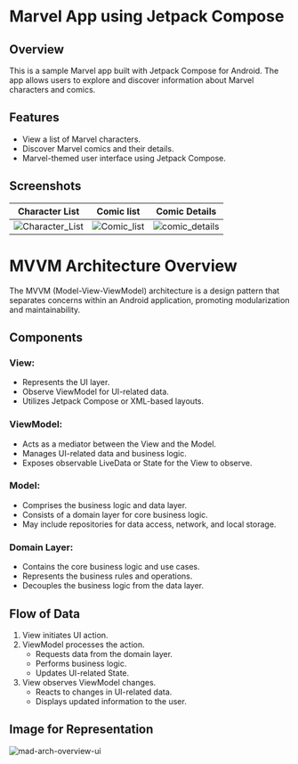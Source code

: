 # Marvel App using Jetpack Compose

## Overview

This is a sample Marvel app built with Jetpack Compose for Android. The app allows users to explore and discover information about Marvel characters and comics.

## Features

- View a list of Marvel characters.
- Discover Marvel comics and their details.
- Marvel-themed user interface using Jetpack Compose.

## Screenshots

| Character List | Comic list | Comic Details |
|---------|---------|---------|
| ![Character_List](https://github.com/camedi445/marvel-comics/assets/23129361/be974e35-1b35-43f5-b8bb-7f5aaa046af1) | ![Comic_list](https://github.com/camedi445/marvel-comics/assets/23129361/ab06d033-7d96-47a5-9956-cb9a870d9a78) | ![comic_details](https://github.com/camedi445/marvel-comics/assets/23129361/008e44ff-15f7-4340-92d3-645bd146f0ec) |

# MVVM Architecture Overview

The MVVM (Model-View-ViewModel) architecture is a design pattern that separates concerns within an Android application, promoting modularization and maintainability.

## Components

### View:
- Represents the UI layer.
- Observe ViewModel for UI-related data.
- Utilizes Jetpack Compose or XML-based layouts.

### ViewModel:
- Acts as a mediator between the View and the Model.
- Manages UI-related data and business logic.
- Exposes observable LiveData or State for the View to observe.

### Model:
- Comprises the business logic and data layer.
- Consists of a domain layer for core business logic.
- May include repositories for data access, network, and local storage.

### Domain Layer:
- Contains the core business logic and use cases.
- Represents the business rules and operations.
- Decouples the business logic from the data layer.

## Flow of Data

1. View initiates UI action.
2. ViewModel processes the action.
   - Requests data from the domain layer.
   - Performs business logic.
   - Updates UI-related State.
3. View observes ViewModel changes.
   - Reacts to changes in UI-related data.
   - Displays updated information to the user.

## Image for Representation

![mad-arch-overview-ui](https://github.com/camedi445/marvel-comics/assets/23129361/182d1606-6ec9-4b58-b5a3-6972faf100a0)
